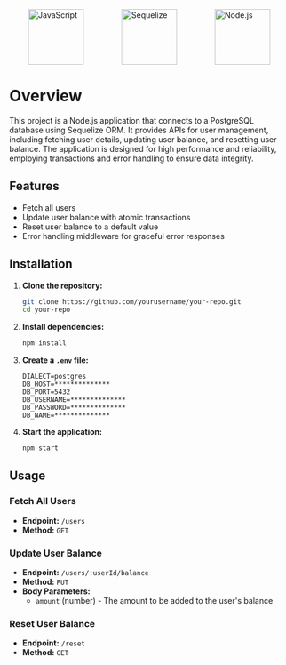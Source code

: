 <div style="display: flex; justify-content: space-around;">
    <img src="https://upload.wikimedia.org/wikipedia/commons/6/6a/JavaScript-logo.png" alt="JavaScript" style="width: 100px; margin: 0 10px;"/>
    <img src="https://sequelize.org/img/logo.svg" alt="Sequelize" style="width: 100px; margin: 0 10px;"/>
    <img src="https://nodejs.org/static/images/logo.svg" alt="Node.js" style="width: 100px; margin: 0 10px;"/>
</div>

# Overview
This project is a Node.js application that connects to a PostgreSQL database using Sequelize ORM. It provides APIs for user management, including fetching user details, updating user balance, and resetting user balance. The application is designed for high performance and reliability, employing transactions and error handling to ensure data integrity.

## Features
- Fetch all users
- Update user balance with atomic transactions
- Reset user balance to a default value
- Error handling middleware for graceful error responses

## Installation

1. **Clone the repository:**
    ```sh
    git clone https://github.com/yourusername/your-repo.git
    cd your-repo
    ```

2. **Install dependencies:**
    ```sh
    npm install
    ```

3. **Create a `.env` file:**
    ```env
    DIALECT=postgres
    DB_HOST=**************
    DB_PORT=5432
    DB_USERNAME=**************
    DB_PASSWORD=**************
    DB_NAME=**************
    ```

4. **Start the application:**
    ```sh
    npm start
    ```

## Usage

### Fetch All Users
- **Endpoint:** `/users`
- **Method:** `GET`

### Update User Balance
- **Endpoint:** `/users/:userId/balance`
- **Method:** `PUT`
- **Body Parameters:**
  - `amount` (number) - The amount to be added to the user's balance

### Reset User Balance
- **Endpoint:** `/reset`
- **Method:** `GET`